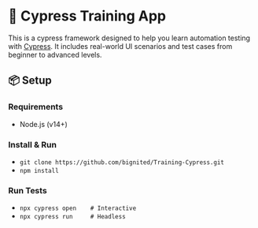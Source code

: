 # 🧪 Cypress Training App

This is a cypress framework designed to help you learn automation testing with [Cypress](https://www.cypress.io/). It includes real-world UI scenarios and test cases from beginner to advanced levels.

## 📦 Setup

### Requirements
- Node.js (v14+)

### Install & Run

- `git clone https://github.com/bignited/Training-Cypress.git`
- `npm install`


### Run Tests

- `npx cypress open    # Interactive`
- `npx cypress run     # Headless`
